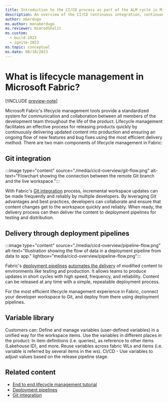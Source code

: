 ```yaml
---
title: Introduction to the CI/CD process as part of the ALM cycle in Microsoft Fabric
description: An overview of the CI/CD continuous integration, continuous deployment as part of the ALM cycle process in Microsoft Fabric.
author: mberdugo
ms.author: monaberdugo
ms.reviewer: NimrodShalit
ms.custom:
  - build-2023
  - ignite-2023
ms.topic: conceptual
ms.date: 08/10/2023
---
```


# What is lifecycle management in Microsoft Fabric?

[!INCLUDE [preview-note](../includes/feature-preview-note.md)]

Microsoft Fabric's lifecycle management tools provide a standardized system for communication and collaboration between all members of the development team throughout the life of the product. Lifecycle management facilitates an effective process for releasing products quickly by continuously delivering updated content into production and ensuring an ongoing flow of new features and bug fixes using the most efficient delivery method. There are two main components of lifecycle management in Fabric:

## Git integration

:::image type="content" source="./media/cicd-overview/git-flow.png" alt-text="Flowchart showing the connection between the remote Git branch and the live workspace.":::

With Fabric's [Git integration](./git-integration/intro-to-git-integration.md) process, incremental workspace updates can be made frequently and reliably by multiple developers. By leveraging Git advantages and best practices, developers can collaborate and ensure that content changes get to the workspace quickly and reliably. When ready, the delivery process can then deliver the content to deployment pipelines for testing and distribution.

## Delivery through deployment pipelines

:::image type="content" source="./media/cicd-overview/pipeline-flow.png" alt-text="Illustration showing the flow of data in a deployment pipeline from data to app." lightbox="media/cicd-overview/pipeline-flow.png":::

Fabric's [deployment pipelines](./deployment-pipelines/intro-to-deployment-pipelines.md) [automates the delivery](./deployment-pipelines/pipeline-automation.md) of modified content to environments like testing and production. It allows teams to produce updates in short cycles with high speed, frequency, and reliability. Content can be released at any time with a simple, repeatable deployment process.

For the most efficient lifecycle management experience in Fabric, connect your developer workspace to Git, and deploy from there using deployment pipelines.

## Variable library

Customers can:
Define and manage variables (user-defined variables) in a unified way for the workspace items.
Use the variables in different places in the product: In item definitions (i.e. queries), as reference to other items (Lakehouse ID), and more.
Reuse variables across fabric WLs and items (i.e. variable is referred by several items in the ws).
CI/CD - Use variables to adjust values based on the release pipeline stage.

## Related content

* [End to end lifecycle management tutorial](./cicd-tutorial.md)
* [Deployment pipelines](./deployment-pipelines/intro-to-deployment-pipelines.md)
* [Git integration](./git-integration/intro-to-git-integration.md)
